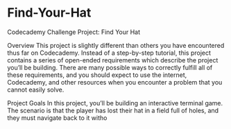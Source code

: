 # Find-Your-Hat

Codecademy Challenge Project: Find Your Hat

Overview
This project is slightly different than others you have encountered thus far on Codecademy. Instead of a step-by-step tutorial, this project contains a series of open-ended requirements which describe the project you’ll be building. There are many possible ways to correctly fulfill all of these requirements, and you should expect to use the internet, Codecademy, and other resources when you encounter a problem that you cannot easily solve.

Project Goals
In this project, you’ll be building an interactive terminal game. The scenario is that the player has lost their hat in a field full of holes, and they must navigate back to it witho

